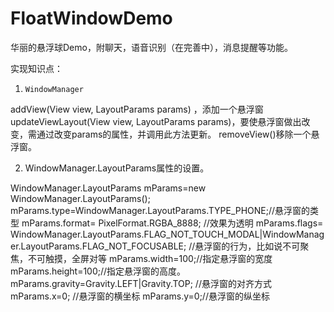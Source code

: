 # FloatWindowDemo
华丽的悬浮球Demo，附聊天，语音识别（在完善中），消息提醒等功能。

实现知识点：
1.     WindowManager

addView(View view, LayoutParams params) ，添加一个悬浮窗
updateViewLayout(View view, LayoutParams params)，要使悬浮窗做出改变，需通过改变params的属性，并调用此方法更新。
removeView()移除一个悬浮窗。

2.  WindowManager.LayoutParams属性的设置。

WindowManager.LayoutParams mParams=new WindowManager.LayoutParams();
mParams.type=WindowManager.LayoutParams.TYPE_PHONE;//悬浮窗的类型
mParams.format= PixelFormat.RGBA_8888;  //效果为透明
mParams.flags=
WindowManager.LayoutParams.FLAG_NOT_TOUCH_MODAL|WindowManager.LayoutParams.FLAG_NOT_FOCUSABLE; //悬浮窗的行为，比如说不可聚焦，不可触摸，全屏对等
mParams.width=100;//指定悬浮窗的宽度
mParams.height=100;//指定悬浮窗的高度。
mParams.gravity=Gravity.LEFT|Gravity.TOP; //悬浮窗的对齐方式
mParams.x=0;  //悬浮窗的横坐标
mParams.y=0;//悬浮窗的纵坐标
